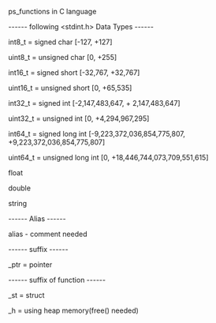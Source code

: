 ps_functions in C language

------ following <stdint.h> Data Types  ------

int8_t = signed char [-127, +127]

uint8_t = unsigned char [0, +255]

int16_t = signed short [-32,767, +32,767]

uint16_t = unsigned short [0, +65,535]

int32_t = signed int [-2,147,483,647, + 2,147,483,647]

uint32_t = unsigned int [0, +4,294,967,295]

int64_t = signed long int [-9,223,372,036,854,775,807, +9,223,372,036,854,775,807]

uint64_t = unsigned long int [0, +18,446,744,073,709,551,615]

float

double

string

------ Alias ------

alias - comment needed

------ suffix ------

_ptr = pointer

------ suffix of function ------

_st = struct

_h = using heap memory(free() needed)

